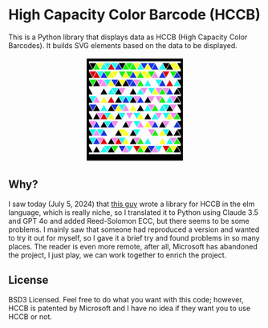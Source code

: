 # High Capacity Color Barcode (HCCB)

This is a Python library that displays data as HCCB (High Capacity Color Barcodes). It builds SVG elements based on the data to be displayed.

<div align="center"><img src="example.png" width="198" height="210"></div>

## Why?

I saw today (July 5, 2024) that [this guy](https://github.com/canadaduane/elm-hccb) wrote a library for HCCB in the elm language, which is really niche, so I translated it to Python using Claude 3.5 and GPT 4o and added Reed-Solomon ECC, but there seems to be some problems.
I mainly saw that someone had reproduced a version and wanted to try it out for myself, so I gave it a brief try and found problems in so many places. The reader is even more remote, after all, Microsoft has abandoned the project, I just play, we can work together to enrich the project.


## License

BSD3 Licensed. Feel free to do what you want with this code; however, HCCB is patented by Microsoft and I have no idea if they want you to use HCCB or not.